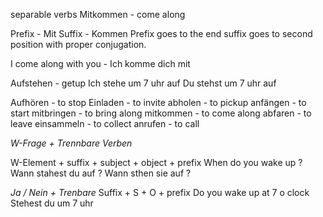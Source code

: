 separable verbs
Mitkommen - come along

Prefix - Mit
Suffix - Kommen
Prefix goes to the end suffix goes to second position with proper conjugation.



I come along with you - Ich komme dich mit

Aufstehen - getup
Ich stehe um 7 uhr auf
Du stehst um 7 uhr auf

Aufhören - to stop
Einladen - to invite
abholen - to pickup
anfängen - to start
mitbringen - to bring along
mitkommen - to come along
abfaren - to leave
einsammeln - to collect
anrufen - to call

*W-Frage + Trennbare Verben*

W-Element + suffix + subject + object + prefix
When do you wake up ?
Wann stahest du auf ?
Wann sthen sie auf ?

*Ja / Nein + Trenbare*
Suffix + S + O + prefix
Do you wake up at 7 o clock
Stehest du um 7 uhr





